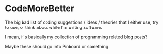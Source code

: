 # CodeMoreBetter
The big bad list of coding suggestions / ideas / theories that I either use, try to use, or think about while I'm writing software.

I mean, it's basically my collection of programming related blog posts?

Maybe these should go into Pinboard or something.
